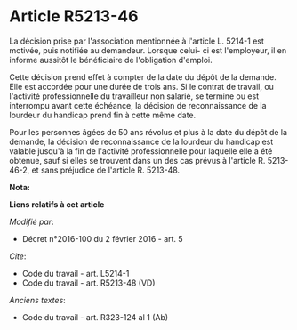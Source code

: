 # Article R5213-46

La décision prise par l'association mentionnée à l'article L. 5214-1 est motivée, puis notifiée au demandeur. Lorsque celui-
ci est l'employeur, il en informe aussitôt le bénéficiaire de l'obligation d'emploi. 

Cette décision prend effet à compter de la date du dépôt de la demande. Elle est accordée pour une durée de trois ans. Si le
contrat de travail, ou l'activité professionnelle du travailleur non salarié, se termine ou est interrompu avant cette
échéance, la décision de reconnaissance de la lourdeur du handicap prend fin à cette même date. 

Pour les personnes âgées de 50 ans révolus et plus à la date du dépôt de la demande, la décision de reconnaissance de la
lourdeur du handicap est valable jusqu'à la fin de l'activité professionnelle pour laquelle elle a été obtenue, sauf si elles
se trouvent dans un des cas prévus à l'article R. 5213-46-2, et sans préjudice de l'article R. 5213-48.

**Nota:**



**Liens relatifs à cet article**

_Modifié par_:

  - Décret n°2016-100 du 2 février 2016 - art. 5

_Cite_:

  - Code du travail - art. L5214-1
  - Code du travail - art. R5213-48 (VD)

_Anciens textes_:

  - Code du travail - art. R323-124 al 1 (Ab)
